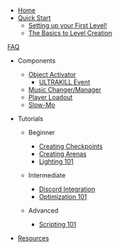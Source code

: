 * [Home](/Home.md)
* [Quick Start](/Quick-Start/Quick-Start.md)
    * [Setting up your First Level!](/Quick-Start/Creating%20Levels.md)
    * [The Basics to Level Creation](/Quick-Start/Creating%20Levels.md)


[FAQ](/FAQ.md)
* Components 
    * [Object Activator](/Components/Object%20Activator.md)
        * [ULTRAKILL Event](/Components/ULTRAKILL%20Event.md)
    * [Music Changer/Manager](/Components/Music%20Manager-Changer.md)
    * [Player Loadout](/Components/Player%20Loadout.md)
    * [Slow-Mo](/Components/Slow-Mo.md)
    
        
* Tutorials
    * Beginner
        * [Creating Checkpoints](/Tutorials/Beginner/Creating%20Checkpoints.md)
        * [Creating Arenas](/Tutorials/Beginner/Creating%20Arenas.md)
        * [Lighting 101](/Tutorials/Beginner/Lighting%20101.md)

    * Intermediate
        * [Discord Integration](/Tutorials/Intermediate/Discord%20Integration%20Setup.md)
        * [Optimization 101](/Tutorials//Intermediate/Optimization%20101.md)

    * Advanced
        * [Scripting 101](/Tutorials/Advanced/Scripting%20101.md)

* [Resources](/Resources/Resources.md)